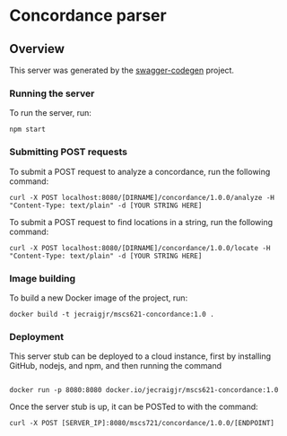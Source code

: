 # Concordance parser

## Overview
This server was generated by the [swagger-codegen](https://github.com/swagger-api/swagger-codegen) project. 

### Running the server
To run the server, run:

```
npm start
```

### Submitting POST requests
To submit a POST request to analyze a concordance, run the following command:

```
curl -X POST localhost:8080/[DIRNAME]/concordance/1.0.0/analyze -H "Content-Type: text/plain" -d [YOUR STRING HERE]
```

To submit a POST request to find locations in a string, run the following command:

```
curl -X POST localhost:8080/[DIRNAME]/concordance/1.0.0/locate -H "Content-Type: text/plain" -d [YOUR STRING HERE]
```

### Image building
To build a new Docker image of the project, run:

```
docker build -t jecraigjr/mscs621-concordance:1.0 .
```


### Deployment
This server stub can be deployed to a cloud instance, first by installing GitHub, nodejs, and npm, and then running the command

```

docker run -p 8080:8080 docker.io/jecraigjr/mscs621-concordance:1.0
```

Once the server stub is up, it can be POSTed to with the command:

```
curl -X POST [SERVER_IP]:8080/mscs721/concordance/1.0.0/[ENDPOINT]
```